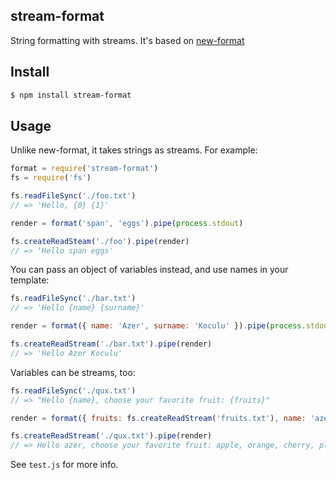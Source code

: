 ## stream-format

String formatting with streams. It's based on [new-format](http://github.com/azer/new-format)

## Install

```bash
$ npm install stream-format
```

## Usage

Unlike new-format, it takes strings as streams. For example:

```js
format = require('stream-format')
fs = require('fs')

fs.readFileSync('./foo.txt')
// => 'Hello, {0} {1}'

render = format('span', 'eggs').pipe(process.stdout)

fs.createReadSteam('./foo').pipe(render)
// => 'Hello span eggs'
```

You can pass an object of variables instead, and use names in your template:

```js
fs.readFileSync('./bar.txt')
// => 'Hello {name} {surname}'

render = format({ name: 'Azer', surname: 'Koculu' }).pipe(process.stdout)

fs.createReadStream('./bar.txt').pipe(render)
// => 'Hello Azer Koculu'
```

Variables can be streams, too:

```js
fs.readFileSync('./qux.txt')
// => "Hello {name}, choose your favorite fruit: {fruits}"

render = format({ fruits: fs.createReadStream('fruits.txt'), name: 'azer' }).pipe(process.stdout)

fs.createReadStream('./qux.txt').pipe(render)
// => Hello azer, choose your favorite fruit: apple, orange, cherry, plums
```

See `test.js` for more info.
